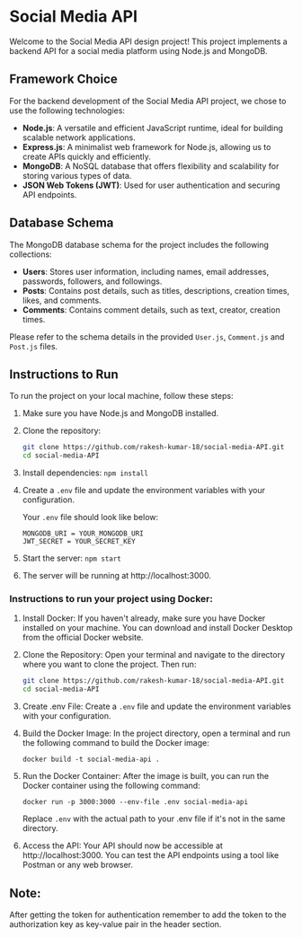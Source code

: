 # Social Media API

Welcome to the Social Media API design project! This project implements a backend API for a social media platform using Node.js and MongoDB.

## Framework Choice

For the backend development of the Social Media API project, we chose to use the following technologies:

- **Node.js**: A versatile and efficient JavaScript runtime, ideal for building scalable network applications.
- **Express.js**: A minimalist web framework for Node.js, allowing us to create APIs quickly and efficiently.
- **MongoDB**: A NoSQL database that offers flexibility and scalability for storing various types of data.
- **JSON Web Tokens (JWT)**: Used for user authentication and securing API endpoints.

## Database Schema

The MongoDB database schema for the project includes the following collections:

- **Users**: Stores user information, including names, email addresses, passwords, followers, and followings.
- **Posts**: Contains post details, such as titles, descriptions, creation times, likes, and comments.
- **Comments**: Contains comment details, such as text, creator, creation times.

Please refer to the schema details in the provided `User.js`, `Comment.js` and `Post.js` files.

## Instructions to Run

To run the project on your local machine, follow these steps:

1. Make sure you have Node.js and MongoDB installed.

2. Clone the repository:

   ```bash
   git clone https://github.com/rakesh-kumar-18/social-media-API.git
   cd social-media-API
   ```
   
3. Install dependencies: `npm install`
   
3. Create a `.env` file and update the environment variables with your configuration.

   Your `.env` file should look like below:
   ```
   MONGODB_URI = YOUR_MONGODB_URI
   JWT_SECRET = YOUR_SECRET_KEY
   ```

5. Start the server: `npm start`
   
6. The server will be running at http://localhost:3000.

### Instructions to run your project using Docker:

1. Install Docker:
   If you haven't already, make sure you have Docker installed on your machine. You can download and install Docker Desktop from the official Docker website.

2. Clone the Repository:
   Open your terminal and navigate to the directory where you want to clone the project. Then run:

   ```bash
   git clone https://github.com/rakesh-kumar-18/social-media-API.git
   cd social-media-API
   ```

4. Create .env File:
   Create a `.env` file and update the environment variables with your configuration.

5. Build the Docker Image:
   In the project directory, open a terminal and run the following command to build the Docker image:

   ```
   docker build -t social-media-api .
   ```
   
7. Run the Docker Container:
   After the image is built, you can run the Docker container using the following command:

   ```
   docker run -p 3000:3000 --env-file .env social-media-api
   ```
   
   Replace `.env` with the actual path to your .env file if it's not in the same directory.

6. Access the API:
   Your API should now be accessible at http://localhost:3000. You can test the API endpoints using a tool like Postman or any web browser.

## Note:

   After getting the token for authentication remember to add the token to the authorization key as key-value pair in the header section.
